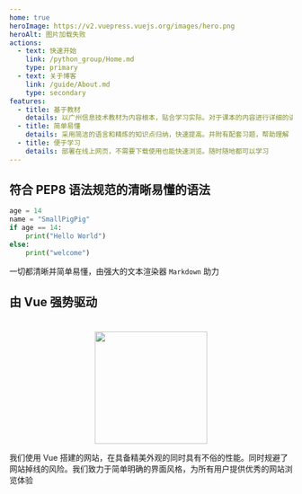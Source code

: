 ```yaml
---
home: true
heroImage: https://v2.vuepress.vuejs.org/images/hero.png
heroAlt: 图片加载失败
actions:
  - text: 快速开始
    link: /python_group/Home.md
    type: primary
  - text: 关于博客
    link: /guide/About.md
    type: secondary
features:
  - title: 基于教材
    details: 以广州信息技术教材为内容根本，贴合学习实际。对于课本的内容进行详细的讲解
  - title: 简单易懂
    details: 采用简洁的语言和精炼的知识点归纳，快速提高。并附有配套习题，帮助理解
  - title: 便于学习
    details: 部署在线上网页，不需要下载使用也能快速浏览。随时随地都可以学习
---
```

## 符合 PEP8 语法规范的清晰易懂的语法

```python
age = 14
name = "SmallPigPig"
if age == 14:
    print("Hello World")
else:
    print("welcome")
```
一切都清晰并简单易懂，由强大的文本渲染器 `Markdown` 助力


## 由 Vue 强势驱动
# 
<div align=center><img src="https://vuejs.org/logo.svg" width="200"></div>


我们使用 Vue 搭建的网站，在具备精美外观的同时具有不俗的性能。同时规避了网站掉线的风险。我们致力于简单明确的界面风格，为所有用户提供优秀的网站浏览体验